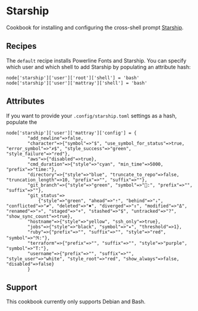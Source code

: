 # Starship

Cookbook for installing and configuring the cross-shell prompt  [Starship](https://starship.rs).

## Recipes

The `default` recipe installs Powerline Fonts and Starship. You can specify which user and which shell to add Starship by populating an attribute hash:

    node['starship']['user']['root']['shell'] = 'bash'
    node['starship']['user']['mattray']['shell'] = 'bash'

## Attributes

If you want to provide your `.config/starship.toml` settings as a hash, populate the

    node['starship']['user']['mattray']['config'] = {
            "add_newline"=>false,
            "character"=>{"symbol"=>"$", "use_symbol_for_status"=>true, "error_symbol"=>"✗$", "style_success"=>"green", "style_failure"=>"red"},
            "aws"=>{"disabled"=>true},
            "cmd_duration"=>{"style"=>"cyan", "min_time"=>5000, "prefix"=>"time:"},
            "directory"=>{"style"=>"blue", "truncate_to_repo"=>false, "truncation_length"=>10, "prefix"=>"", "suffix"=>""},
            "git_branch"=>{"style"=>"green", "symbol"=>":", "prefix"=>"", "suffix"=>""},
            "git_status"=>
                {"style"=>"green", "ahead"=>"⇡", "behind"=>"⇣", "conflicted"=>"≠", "deleted"=>"✖", "diverged"=>"⇕", "modified"=>"Δ", "renamed"=>"»", "staged"=>"+", "stashed"=>"$", "untracked"=>"?", "show_sync_count"=>true},
            "hostname"=>{"style"=>"yellow", "ssh_only"=>true},
            "jobs"=>{"style"=>"black", "symbol"=>"✦", "threshold"=>1},
            "ruby"=>{"prefix"=>"", "suffix"=>"", "style"=>"red", "symbol"=>"ℜ:"},
            "terraform"=>{"prefix"=>"", "suffix"=>"", "style"=>"purple", "symbol"=>"Τ:"},
            "username"=>{"prefix"=>"", "suffix"=>"", "style_user"=>"white", "style_root"=>"red", "show_always"=>false, "disabled"=>false}
            }

## Support

This cookbook currently only supports Debian and Bash.
